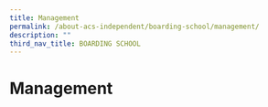 ```yaml
---
title: Management
permalink: /about-acs-independent/boarding-school/management/
description: ""
third_nav_title: BOARDING SCHOOL
---
```

# Management